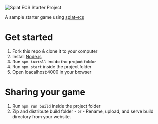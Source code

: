 ![Splat ECS Starter Project](./src/images/logo.png)

A sample starter game using [splat-ecs](https://github.com/SplatJS/splat-ecs)

# Get started

1. Fork this repo & clone it to your computer
2. Install [Node.js](https://nodejs.org)
3. Run `npm install` inside the project folder
4. Run `npm start` inside the project folder
5. Open loacalhost:4000 in your browser


# Sharing your game

1. Run `npm run build` inside the project folder
2. Zip and distribute build folder - or - Rename, upload, and serve build directory from your website.
